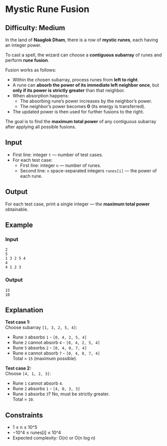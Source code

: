 # Mystic Rune Fusion  

## Difficulty: Medium  

In the land of **Naaglok Dham**, there is a row of **mystic runes**, each having an integer power.  

To cast a spell, the wizard can choose a **contiguous subarray** of runes and perform **rune fusion**.  

Fusion works as follows:  
- Within the chosen subarray, process runes from **left to right**.  
- A rune can **absorb the power of its immediate left neighbor once**, but **only if its power is strictly greater** than that neighbor.  
- When absorption happens:  
  - The absorbing rune’s power increases by the neighbor’s power.  
  - The neighbor’s power becomes **0** (its energy is transferred).  
- The updated power is then used for further fusions to the right.  

The goal is to find the **maximum total power** of any contiguous subarray after applying all possible fusions.  


## Input  
- First line: integer `t` — number of test cases.  
- For each test case:  
  - First line: integer `n` — number of runes.  
  - Second line: `n` space-separated integers `runes[i]` — the power of each rune.  


## Output  
For each test case, print a single integer — the **maximum total power** obtainable.  


## Example  

### Input  
```
2
5
1 3 2 5 4
4
4 1 2 3
```
### Output 
```
15
10
```


## Explanation  

**Test case 1:**  
Choose subarray `[1, 3, 2, 5, 4]`:  
- Rune `3` absorbs `1` - `[0, 4, 2, 5, 4]`  
- Rune `2` cannot absorb `4` - `[0, 4, 2, 5, 4]`  
- Rune `5` absorbs `2` - `[0, 4, 0, 7, 4]`  
- Rune `4` cannot absorb `7` - `[0, 4, 0, 7, 4]`  
Total = `15` (maximum possible).  

**Test case 2:**  
Choose `[4, 1, 2, 3]`:  
- Rune `1` cannot absorb `4`.  
- Rune `2` absorbs `1` - `[4, 0, 3, 3]`  
- Rune `3` absorbs `3`? No, must be strictly greater.  
Total = `10`.  

## Constraints  
- 1 ≤ n ≤ 10^5  
- −10^4 ≤ runes[i] ≤ 10^4  
- Expected complexity: O(n) or O(n log n)  
